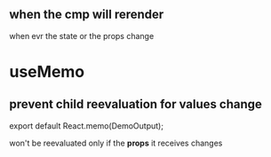 ## when the cmp will rerender

when evr the state or the props change

# useMemo

## prevent child reevaluation for values change

export default React.memo(DemoOutput);

won't be reevaluated only if the **props** it receives changes
